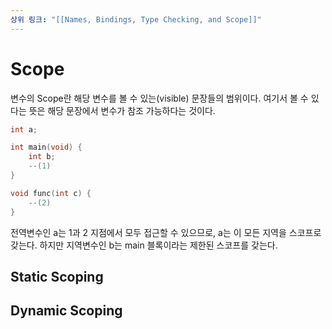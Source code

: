 ```yaml
---
상위 링크: "[[Names, Bindings, Type Checking, and Scope]]"
---
```

# Scope
변수의 Scope란 해당 변수를 볼 수 있는(visible) 문장들의 범위이다. 여기서 볼 수 있다는 뜻은 해당 문장에서 변수가 참조 가능하다는 것이다.

```c
int a;

int main(void) {
	int b;
	--(1)
}

void func(int c) {
	--(2)
}
```

전역변수인 a는 1과 2 지점에서 모두 접근할 수 있으므로, a는 이 모든 지역을 스코프로 갖는다. 하지만 지역변수인 b는 main 블록이라는 제한된 스코프를 갖는다.

## Static Scoping

## Dynamic Scoping
